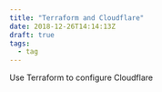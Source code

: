 ```yaml
---
title: "Terraform and Cloudflare"
date: 2018-12-26T14:14:13Z
draft: true
tags: 
  - tag
---
```


Use Terraform to configure Cloudflare